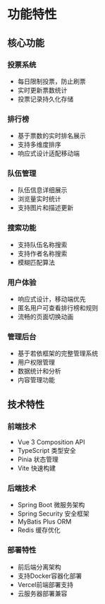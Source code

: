 # 功能特性

## 核心功能

### 投票系统
- 每日限制投票，防止刷票
- 实时更新票数统计
- 投票记录持久化存储

### 排行榜
- 基于票数的实时排名展示
- 支持多维度排序
- 响应式设计适配移动端

### 队伍管理
- 队伍信息详细展示
- 浏览量实时统计
- 支持图片和描述更新

### 搜索功能
- 支持队伍名称搜索
- 支持作者名称搜索
- 模糊匹配算法

### 用户体验
- 响应式设计，移动端优先
- 匿名用户可查看排行榜和规则
- 流畅的页面切换动画

### 管理后台
- 基于若依框架的完整管理系统
- 用户权限管理
- 数据统计和分析
- 内容管理功能

## 技术特性

### 前端技术
- Vue 3 Composition API
- TypeScript 类型安全
- Pinia 状态管理
- Vite 快速构建

### 后端技术
- Spring Boot 微服务架构
- Spring Security 安全框架
- MyBatis Plus ORM
- Redis 缓存优化

### 部署特性
- 前后端分离架构
- 支持Docker容器化部署
- Vercel前端部署支持
- 云服务器部署兼容